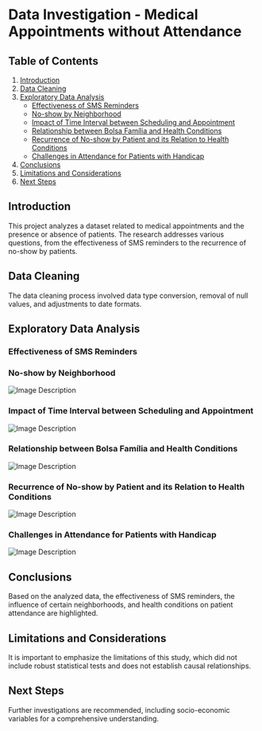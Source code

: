# Data Investigation - Medical Appointments without Attendance

## Table of Contents
1. [Introduction](#introduction)
2. [Data Cleaning](#data-cleaning)
3. [Exploratory Data Analysis](#exploratory-data-analysis)
   - [Effectiveness of SMS Reminders](#effectiveness-of-sms-reminders)
   - [No-show by Neighborhood](#no-show-by-neighborhood)
   - [Impact of Time Interval between Scheduling and Appointment](#impact-of-time-interval-between-scheduling-and-appointment)
   - [Relationship between Bolsa Família and Health Conditions](#relationship-between-bolsa-família-and-health-conditions)
   - [Recurrence of No-show by Patient and its Relation to Health Conditions](#recurrence-of-no-show-by-patient-and-its-relation-to-health-conditions)
   - [Challenges in Attendance for Patients with Handicap](#challenges-in-attendance-for-patients-with-handicap)
4. [Conclusions](#conclusions)
5. [Limitations and Considerations](#limitations-and-considerations)
6. [Next Steps](#next-steps)

## Introduction
This project analyzes a dataset related to medical appointments and the presence or absence of patients. The research addresses various questions, from the effectiveness of SMS reminders to the recurrence of no-show by patients.

## Data Cleaning
The data cleaning process involved data type conversion, removal of null values, and adjustments to date formats.

## Exploratory Data Analysis
### Effectiveness of SMS Reminders

### No-show by Neighborhood
![Image Description](https://drive.google.com/uc?export=download&id=1RPZQqtluKm37Okde4l_oh-dScpc1s9l0)

### Impact of Time Interval between Scheduling and Appointment
![Image Description](https://drive.google.com/uc?export=download&id=1mG7fFQDoVrGcKtBue6oReKVF9dH1Ua-3)

### Relationship between Bolsa Família and Health Conditions
![Image Description](https://drive.google.com/uc?export=download&id=1kYnW2FqSRTnjCRtf0wmIhDxZOkNBnpU8)

### Recurrence of No-show by Patient and its Relation to Health Conditions
![Image Description](https://drive.google.com/uc?export=download&id=1lQodt4aVet9Nk0A2N46fyjOB5Ke4aQMj)

### Challenges in Attendance for Patients with Handicap
![Image Description](https://drive.google.com/uc?export=download&id=1M54UWifeA2CB3gUu8MCLPduU1n2lGjrF)


## Conclusions
Based on the analyzed data, the effectiveness of SMS reminders, the influence of certain neighborhoods, and health conditions on patient attendance are highlighted.

## Limitations and Considerations
It is important to emphasize the limitations of this study, which did not include robust statistical tests and does not establish causal relationships.

## Next Steps
Further investigations are recommended, including socio-economic variables for a comprehensive understanding.
